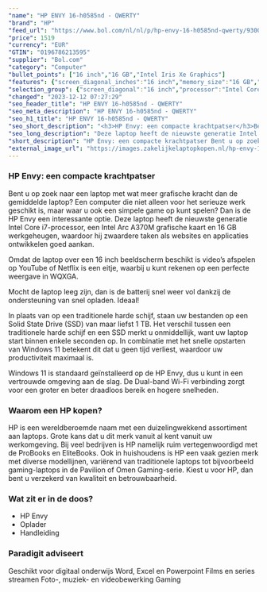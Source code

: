 ```yaml
---
"name": "HP ENVY 16-h0585nd - QWERTY"
"brand": "HP"
"feed_url": "https://www.bol.com/nl/nl/p/hp-envy-16-h0585nd-qwerty/9300000096880035"
"price": 1519
"currency": "EUR"
"GTIN": "0196786213595"
"supplier": "Bol.com"
"category": "Computer"
"bullet_points": ["16 inch","16 GB","Intel Iris Xe Graphics"]
"features": {"screen_diagonal_inches":"16 inch","memory_size":"16 GB","graphics_card":"Intel Iris Xe Graphics"}
"selection_group": {"screen_diagonal":"16 inch","processor":"Intel Core i7","changed_price_past_3_days":false,"product_family":"Envy"}
"changed": "2023-12-12 07:27:29"
"seo_header_title": "HP ENVY 16-h0585nd - QWERTY"
"seo_meta_description": "HP ENVY 16-h0585nd - QWERTY"
"seo_h1_title": "HP ENVY 16-h0585nd - QWERTY"
"seo_short_description": "<h3>HP Envy: een compacte krachtpatser</h3>Bent u op zoek naar een laptop met wat meer grafische kracht dan de gemiddelde laptop? Een computer die niet alleen voor het serieuze werk geschikt is, maar waar u ook een simpele game op kunt spelen? Dan is de HP Envy een interessante optie."
"seo_long_description": "Deze laptop heeft de nieuwste generatie Intel Core i7-processor, een Intel Arc A370M grafische kaart en 16 GB werkgeheugen, waardoor hij zwaardere taken als websites en applicaties ontwikkelen goed aankan. <p> Omdat de laptop over een 16 inch beeldscherm beschikt is video’s afspelen op YouTube of Netflix is een eitje, waarbij u kunt rekenen op een perfecte weergave in WQXGA. </p> <p> Mocht de laptop leeg zijn, dan is de batterij snel weer vol dankzij de ondersteuning van snel opladen. Ideaal! </p> <p> In plaats van op een traditionele harde schijf, staan uw bestanden op een Solid State Drive (SSD) van maar liefst 1 TB. Het verschil tussen een traditionele harde schijf en een SSD merkt u onmiddellijk, want uw laptop start binnen enkele seconden op. In combinatie met het snelle opstarten van Windows 11 betekent dit dat u geen tijd verliest, waardoor uw productiviteit maximaal is. </p> <p> Windows 11 is standaard geïnstalleerd op de HP Envy, dus u kunt in een vertrouwde omgeving aan de slag. De Dual-band Wi-Fi verbinding zorgt voor een groter en beter draadloos bereik en hogere snelheden. </p> <h3>Waarom een HP kopen?</h3>HP is een wereldberoemde naam met een duizelingwekkend assortiment aan laptops. Grote kans dat u dit merk vanuit al kent vanuit uw werkomgeving. Bij veel bedrijven is HP namelijk ruim vertegenwoordigd met de ProBooks en EliteBooks. Ook in huishoudens is HP een vaak gezien merk met diverse modellijnen, variërend van traditionele laptops tot bijvoorbeeld gaming-laptops in de Pavilion of Omen Gaming-serie. Kiest u voor HP, dan bent u verzekerd van kwaliteit en betrouwbaarheid. <h3>Wat zit er in de doos?</h3> <ul> <li>HP Envy</li> <li>Oplader</li> <li>Handleiding</li> </ul> <h3>Paradigit adviseert</h3> Geschikt voor digitaal onderwijs Word, Excel en Powerpoint Films en series streamen Foto-, muziek- en videobewerking Gaming"
"short_description": "HP Envy: een compacte krachtpatser Bent u op zoek naar een laptop met wat meer grafische kracht dan de gemiddelde laptop? Een computer die niet alleen voor het serieuze werk geschikt is, maar waar u ook een simpele game op kunt spelen? Dan is de HP Envy een interessante optie. Deze laptop heeft de nieuwste generatie Intel Core i7-processor, een Intel Arc A370M grafische kaart en 16 GB werkgeheugen, waardoor hij zwaardere taken als websites en applicaties ontwikkelen goed aankan. Omdat de laptop over een 16 inch beeldscherm beschikt is video’s afspelen op YouTube of Netflix is een eitje, waarbij u kunt rekenen op een perfecte weergave in WQXGA. Mocht de laptop leeg zijn, dan is de batterij snel weer vol dankzij de ondersteuning van snel opladen. Ideaal! In plaats van op een traditionele harde schijf, staan uw bestanden op een Solid State Drive (SSD) van maar liefst 1 TB. Het verschil tussen een traditionele harde schijf en een SSD merkt u onmiddellijk, want uw laptop start binnen enkele seconden op. In combinatie met het snelle opstarten van Windows 11 betekent dit dat u geen tijd verliest, waardoor uw productiviteit maximaal is. Windows 11 is standaard geïnstalleerd op de HP Envy, dus u kunt in een vertrouwde omgeving aan de slag. De Dual-band Wi-Fi verbinding zorgt voor een groter en beter draadloos bereik en hogere snelheden. Waarom een HP kopen? HP is een wereldberoemde naam met een duizelingwekkend assortiment aan laptops. Grote kans dat u dit merk vanuit al kent vanuit uw werkomgeving. Bij veel bedrijven is HP namelijk ruim vertegenwoordigd met de ProBooks en EliteBooks. Ook in huishoudens is HP een vaak gezien merk met diverse modellijnen, variërend van traditionele laptops tot bijvoorbeeld gaming-laptops in de Pavilion of Omen Gaming-serie. Kiest u voor HP, dan bent u verzekerd van kwaliteit en betrouwbaarheid. Wat zit er in de doos? HP Envy Oplader Handleiding Paradigit adviseert Geschikt voor digitaal onderwijs Word, Excel en Powerpoint Films en series streamen Foto-, muziek- en videobewerking Gaming"
"external_image_url": "https://images.zakelijkelaptopkopen.nl/hp-envy-16-h0585nd-qwerty.webp"
---
```


<h3>HP Envy: een compacte krachtpatser</h3>Bent u op zoek naar een laptop met wat meer grafische kracht dan de gemiddelde laptop? Een computer die niet alleen voor het serieuze werk geschikt is, maar waar u ook een simpele game op kunt spelen? Dan is de HP Envy een interessante optie. Deze laptop heeft de nieuwste generatie Intel Core i7-processor, een Intel Arc A370M grafische kaart en 16 GB werkgeheugen, waardoor hij zwaardere taken als websites en applicaties ontwikkelen goed aankan. <p> Omdat de laptop over een 16 inch beeldscherm beschikt is video’s afspelen op YouTube of Netflix is een eitje, waarbij u kunt rekenen op een perfecte weergave in WQXGA. </p> <p> Mocht de laptop leeg zijn, dan is de batterij snel weer vol dankzij de ondersteuning van snel opladen. Ideaal! </p> <p> In plaats van op een traditionele harde schijf, staan uw bestanden op een Solid State Drive (SSD) van maar liefst 1 TB. Het verschil tussen een traditionele harde schijf en een SSD merkt u onmiddellijk, want uw laptop start binnen enkele seconden op. In combinatie met het snelle opstarten van Windows 11 betekent dit dat u geen tijd verliest, waardoor uw productiviteit maximaal is. </p> <p> Windows 11 is standaard geïnstalleerd op de HP Envy, dus u kunt in een vertrouwde omgeving aan de slag. De Dual-band Wi-Fi verbinding zorgt voor een groter en beter draadloos bereik en hogere snelheden. </p> <h3>Waarom een HP kopen?</h3>HP is een wereldberoemde naam met een duizelingwekkend assortiment aan laptops. Grote kans dat u dit merk vanuit al kent vanuit uw werkomgeving. Bij veel bedrijven is HP namelijk ruim vertegenwoordigd met de ProBooks en EliteBooks. Ook in huishoudens is HP een vaak gezien merk met diverse modellijnen, variërend van traditionele laptops tot bijvoorbeeld gaming-laptops in de Pavilion of Omen Gaming-serie. Kiest u voor HP, dan bent u verzekerd van kwaliteit en betrouwbaarheid. <h3>Wat zit er in de doos?</h3> <ul> <li>HP Envy</li> <li>Oplader</li> <li>Handleiding</li> </ul> <h3>Paradigit adviseert</h3> Geschikt voor digitaal onderwijs Word, Excel en Powerpoint Films en series streamen Foto-, muziek- en videobewerking Gaming